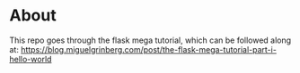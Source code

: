 # About

This repo goes through the flask mega tutorial, which can be followed along at: https://blog.miguelgrinberg.com/post/the-flask-mega-tutorial-part-i-hello-world